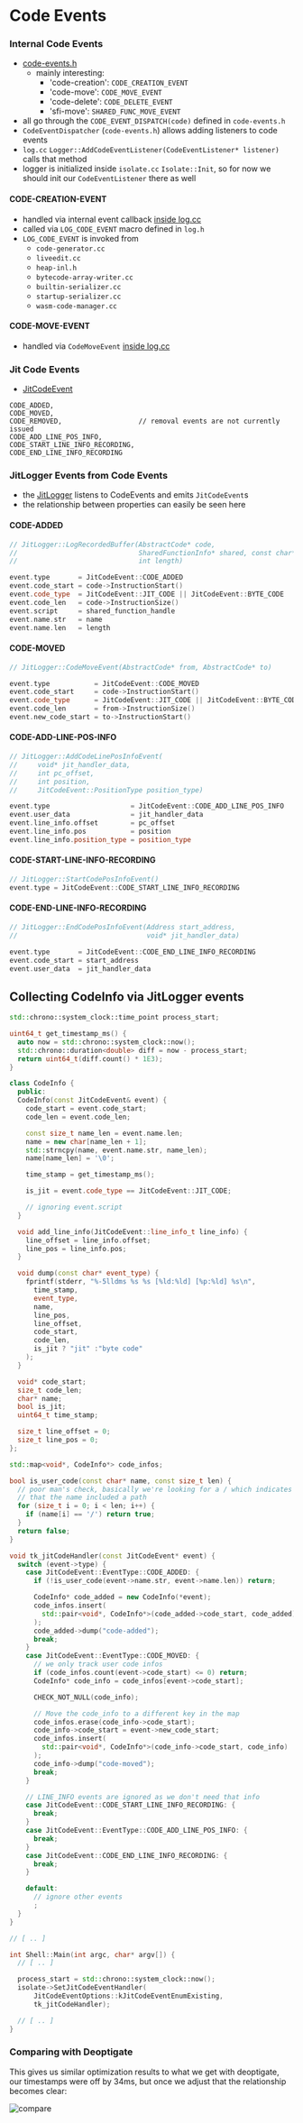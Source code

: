 # Code Events

### Internal Code Events

- [code-events.h](https://cs.chromium.org/chromium/src/v8/src/code-events.h?q=code-creation&sq=package:chromium&g=0&l=28)
  - mainly interesting:
    - 'code-creation': `CODE_CREATION_EVENT`
    - 'code-move': `CODE_MOVE_EVENT`
    - 'code-delete': `CODE_DELETE_EVENT`
    - 'sfi-move': `SHARED_FUNC_MOVE_EVENT`
- all go through the `CODE_EVENT_DISPATCH(code)` defined in `code-events.h`
- `CodeEventDispatcher` (`code-events.h`) allows adding listeners to code events
- `log.cc` `Logger::AddCodeEventListener(CodeEventListener* listener)` calls that method
- logger is initialized inside `isolate.cc` `Isolate::Init`, so for now we should init our
  `CodeEventListener` there as well

#### CODE-CREATION-EVENT

- handled via internal event callback [inside
  log.cc](https://cs.chromium.org/chromium/src/v8/src/log.cc?q=CODE_CREATION_EVENT&sq=package:chromium&g=0&l=1176)
- called via `LOG_CODE_EVENT` macro defined in `log.h`
- `LOG_CODE_EVENT` is invoked from
  - `code-generator.cc`
  - `liveedit.cc`
  - `heap-inl.h`
  - `bytecode-array-writer.cc`
  - `builtin-serializer.cc`
  - `startup-serializer.cc`
  - `wasm-code-manager.cc`

#### CODE-MOVE-EVENT

- handled via `CodeMoveEvent` [inside
  log.cc](https://cs.chromium.org/chromium/src/v8/src/log.cc?q=CODE_MOVE_EVENT&sq=package:chromium&g=0&l=1412)

### Jit Code Events

- [JitCodeEvent](https://cs.chromium.org/chromium/src/v8/include/v8.h?q=JitCodeEvent&sq=package:chromium&g=0&l=6779)
```
CODE_ADDED,
CODE_MOVED,
CODE_REMOVED,                   // removal events are not currently issued
CODE_ADD_LINE_POS_INFO,
CODE_START_LINE_INFO_RECORDING,
CODE_END_LINE_INFO_RECORDING
```

### JitLogger Events from Code Events

- the
  [JitLogger](https://cs.chromium.org/chromium/src/v8/src/log.cc?sq=package:chromium&g=0&l=627)
  listens to CodeEvents and emits `JitCodeEvent`s
- the relationship between properties can easily be seen here

#### CODE-ADDED

```cc
// JitLogger::LogRecordedBuffer(AbstractCode* code,
//                              SharedFunctionInfo* shared, const char* name,
//                              int length)

event.type       = JitCodeEvent::CODE_ADDED
event.code_start = code->InstructionStart()
event.code_type  = JitCodeEvent::JIT_CODE || JitCodeEvent::BYTE_CODE
event.code_len   = code->InstructionSize()
event.script     = shared_function_handle
event.name.str   = name
event.name.len   = length
```

#### CODE-MOVED

```cc
// JitLogger::CodeMoveEvent(AbstractCode* from, AbstractCode* to)

event.type           = JitCodeEvent::CODE_MOVED
event.code_start     = code->InstructionStart()
event.code_type      = JitCodeEvent::JIT_CODE || JitCodeEvent::BYTE_CODE
event.code_len       = from->InstructionSize()
event.new_code_start = to->InstructionStart()
```

#### CODE-ADD-LINE-POS-INFO

```cc
// JitLogger::AddCodeLinePosInfoEvent(
//     void* jit_handler_data,
//     int pc_offset,
//     int position,
//     JitCodeEvent::PositionType position_type)

event.type                    = JitCodeEvent::CODE_ADD_LINE_POS_INFO
event.user_data               = jit_handler_data
event.line_info.offset        = pc_offset
event.line_info.pos           = position
event.line_info.position_type = position_type
```

#### CODE-START-LINE-INFO-RECORDING

```cc
// JitLogger::StartCodePosInfoEvent()
event.type = JitCodeEvent::CODE_START_LINE_INFO_RECORDING
```

#### CODE-END-LINE-INFO-RECORDING

```cc
// JitLogger::EndCodePosInfoEvent(Address start_address,
//                                void* jit_handler_data)

event.type       = JitCodeEvent::CODE_END_LINE_INFO_RECORDING
event.code_start = start_address
event.user_data  = jit_handler_data
```

## Collecting CodeInfo via JitLogger events

```cc
std::chrono::system_clock::time_point process_start;

uint64_t get_timestamp_ms() {
  auto now = std::chrono::system_clock::now();
  std::chrono::duration<double> diff = now - process_start;
  return uint64_t(diff.count() * 1E3);
}

class CodeInfo {
  public:
  CodeInfo(const JitCodeEvent& event) {
    code_start = event.code_start;
    code_len = event.code_len;

    const size_t name_len = event.name.len;
    name = new char[name_len + 1];
    std::strncpy(name, event.name.str, name_len);
    name[name_len] = '\0';

    time_stamp = get_timestamp_ms();

    is_jit = event.code_type == JitCodeEvent::JIT_CODE;

    // ignoring event.script
  }

  void add_line_info(JitCodeEvent::line_info_t line_info) {
    line_offset = line_info.offset;
    line_pos = line_info.pos;
  }

  void dump(const char* event_type) {
    fprintf(stderr, "%-5lldms %s %s [%ld:%ld] [%p:%ld] %s\n",
      time_stamp,
      event_type,
      name,
      line_pos,
      line_offset,
      code_start,
      code_len,
      is_jit ? "jit" :"byte code"
    );
  }

  void* code_start;
  size_t code_len;
  char* name;
  bool is_jit;
  uint64_t time_stamp;

  size_t line_offset = 0;
  size_t line_pos = 0;
};

std::map<void*, CodeInfo*> code_infos;

bool is_user_code(const char* name, const size_t len) {
  // poor man's check, basically we're looking for a / which indicates
  // that the name included a path
  for (size_t i = 0; i < len; i++) {
    if (name[i] == '/') return true;
  }
  return false;
}

void tk_jitCodeHandler(const JitCodeEvent* event) {
  switch (event->type) {
    case JitCodeEvent::EventType::CODE_ADDED: {
      if (!is_user_code(event->name.str, event->name.len)) return;

      CodeInfo* code_added = new CodeInfo(*event);
      code_infos.insert(
        std::pair<void*, CodeInfo*>(code_added->code_start, code_added)
      );
      code_added->dump("code-added");
      break;
    }
    case JitCodeEvent::EventType::CODE_MOVED: {
      // we only track user code infos
      if (code_infos.count(event->code_start) <= 0) return;
      CodeInfo* code_info = code_infos[event->code_start];

      CHECK_NOT_NULL(code_info);

      // Move the code_info to a different key in the map
      code_infos.erase(code_info->code_start);
      code_info->code_start = event->new_code_start;
      code_infos.insert(
        std::pair<void*, CodeInfo*>(code_info->code_start, code_info)
      );
      code_info->dump("code-moved");
      break;
    }

    // LINE_INFO events are ignored as we don't need that info
    case JitCodeEvent::CODE_START_LINE_INFO_RECORDING: {
      break;
    }
    case JitCodeEvent::EventType::CODE_ADD_LINE_POS_INFO: {
      break;
    }
    case JitCodeEvent::CODE_END_LINE_INFO_RECORDING: {
      break;
    }

    default:
      // ignore other events
      ;
  }
}

// [ .. ]

int Shell::Main(int argc, char* argv[]) {
  // [ .. ]

  process_start = std::chrono::system_clock::now();
  isolate->SetJitCodeEventHandler(
      JitCodeEventOptions::kJitCodeEventEnumExisting,
      tk_jitCodeHandler);

  // [ .. ]
}
```

### Comparing with Deoptigate

This gives us similar optimization results to what we get with deoptigate, our timestamps were
off by 34ms, but once we adjust that the relationship becomes clear:

![compare](./img/deoptigate-compare.png)
